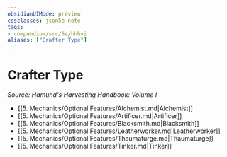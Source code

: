 ```yaml
---
obsidianUIMode: preview
cssclasses: json5e-note
tags:
- compendium/src/5e/hhhvi
aliases: ["Crafter Type"]
---
```

# Crafter Type
*Source: Hamund's Harvesting Handbook: Volume I* 

- [[5. Mechanics/Optional Features/Alchemist.md\|Alchemist]]
- [[5. Mechanics/Optional Features/Artificer.md\|Artificer]]
- [[5. Mechanics/Optional Features/Blacksmith.md\|Blacksmith]]
- [[5. Mechanics/Optional Features/Leatherworker.md\|Leatherworker]]
- [[5. Mechanics/Optional Features/Thaumaturge.md\|Thaumaturge]]
- [[5. Mechanics/Optional Features/Tinker.md\|Tinker]]